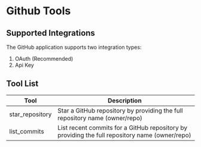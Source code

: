 # Github Tools

## Supported Integrations

The GitHub application supports two integration types:

1. OAuth (Recommended)
2. Api Key 


## Tool List

| Tool | Description |
|------|-------------|
| star_repository | Star a GitHub repository by providing the full repository name (owner/repo) |
| list_commits | List recent commits for a GitHub repository by providing the full repository name (owner/repo) |
